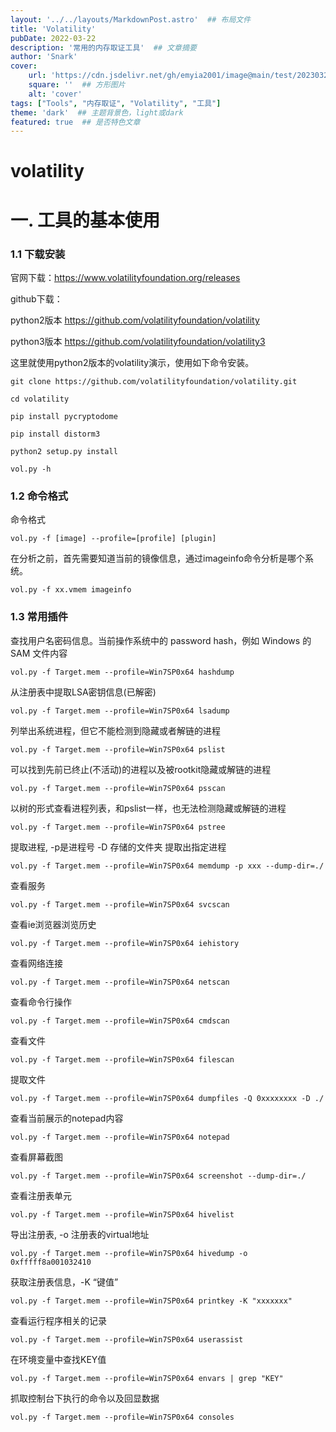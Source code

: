 ```yaml
---
layout: '../../layouts/MarkdownPost.astro'  ## 布局文件
title: 'Volatility'
pubDate: 2022-03-22
description: '常用的内存取证工具'  ## 文章摘要
author: 'Snark'
cover:
    url: 'https://cdn.jsdelivr.net/gh/emyia2001/image@main/test/202303211456533.jpg'  ## 宽屏图片
    square: ''  ## 方形图片
    alt: 'cover'
tags: ["Tools", "内存取证", "Volatility", "工具"]
theme: 'dark'  ## 主题背景色，light或dark
featured: true  ## 是否特色文章
---
```


# volatility

# 一.   工具的基本使用

### 1.1  下载安装

官网下载：<https://www.volatilityfoundation.org/releases>

github下载：

python2版本  https://github.com/volatilityfoundation/volatility

python3版本 https://github.com/volatilityfoundation/volatility3

这里就使用python2版本的volatility演示，使用如下命令安装。

```
git clone https://github.com/volatilityfoundation/volatility.git

cd volatility

pip install pycryptodome

pip install distorm3

python2 setup.py install

vol.py -h
```

### 1.2  命令格式

命令格式

```
vol.py -f [image] --profile=[profile] [plugin]
```

在分析之前，首先需要知道当前的镜像信息，通过imageinfo命令分析是哪个系统。

```
vol.py -f xx.vmem imageinfo
```

### 1.3  常用插件

查找⽤户名密码信息。当前操作系统中的 password hash，例如 Windows 的 SAM 文件内容

```
vol.py -f Target.mem --profile=Win7SP0x64 hashdump
```

从注册表中提取LSA密钥信息(已解密)

```
vol.py -f Target.mem --profile=Win7SP0x64 lsadump
```

列举出系统进程，但它不能检测到隐藏或者解链的进程

```
vol.py -f Target.mem --profile=Win7SP0x64 pslist
```

可以找到先前已终止(不活动)的进程以及被rootkit隐藏或解链的进程

```
vol.py -f Target.mem --profile=Win7SP0x64 psscan
```

以树的形式查看进程列表，和pslist一样，也无法检测隐藏或解链的进程

```
vol.py -f Target.mem --profile=Win7SP0x64 pstree
```

提取进程, -p是进程号 -D 存储的文件夹 提取出指定进程

```
vol.py -f Target.mem --profile=Win7SP0x64 memdump -p xxx --dump-dir=./
```

查看服务

```
vol.py -f Target.mem --profile=Win7SP0x64 svcscan
```

查看ie浏览器浏览历史

```
vol.py -f Target.mem --profile=Win7SP0x64 iehistory
```

查看⽹络连接

```
vol.py -f Target.mem --profile=Win7SP0x64 netscan
```

查看命令⾏操作

```
vol.py -f Target.mem --profile=Win7SP0x64 cmdscan
```

查看⽂件

```
vol.py -f Target.mem --profile=Win7SP0x64 filescan
```

提取文件

```
vol.py -f Target.mem --profile=Win7SP0x64 dumpfiles -Q 0xxxxxxxx -D ./
```

查看当前展示的notepad内容

```
vol.py -f Target.mem --profile=Win7SP0x64 notepad
```

查看屏幕截图

```
vol.py -f Target.mem --profile=Win7SP0x64 screenshot --dump-dir=./
```

查看注册表单元

```
vol.py -f Target.mem --profile=Win7SP0x64 hivelist
```

导出注册表, -o 注册表的virtual地址

```
vol.py -f Target.mem --profile=Win7SP0x64 hivedump -o 0xfffff8a001032410
```

获取注册表信息，-K “键值”

```
vol.py -f Target.mem --profile=Win7SP0x64 printkey -K "xxxxxxx"
```

查看运⾏程序相关的记录

```
vol.py -f Target.mem --profile=Win7SP0x64 userassist
```

在环境变量中查找KEY值

```
vol.py -f Target.mem --profile=Win7SP0x64 envars | grep "KEY"
```

抓取控制台下执行的命令以及回显数据

```
vol.py -f Target.mem --profile=Win7SP0x64 consoles
```

